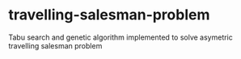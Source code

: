 # travelling-salesman-problem
Tabu search and genetic algorithm implemented to solve asymetric travelling salesman problem
